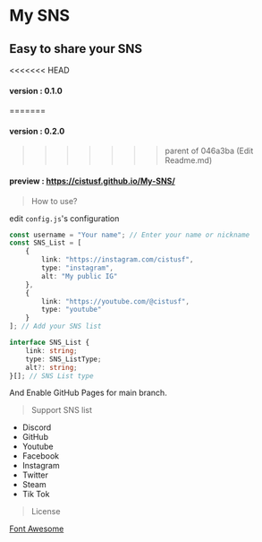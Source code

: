 # My SNS
Easy to share your SNS
------------------------------
<<<<<<< HEAD
#### version : 0.1.0
=======
#### version : 0.2.0
>>>>>>> parent of 046a3ba (Edit Readme.md)
#### preview : https://cistusf.github.io/My-SNS/

> How to use?  

edit `config.js`'s configuration

```typescript
const username = "Your name"; // Enter your name or nickname
const SNS_List = [
    {
        link: "https://instagram.com/cistusf",
        type: "instagram",
        alt: "My public IG"
    },
    {
        link: "https://youtube.com/@cistusf",
        type: "youtube"
    }
]; // Add your SNS list

interface SNS_List {
    link: string;
    type: SNS_ListType;
    alt?: string;
}[]; // SNS List type
```
And Enable GitHub Pages for main branch.

> Support SNS list

* Discord
* GitHub
* Youtube
* Facebook
* Instagram
* Twitter
* Steam
* Tik Tok

> License

[Font Awesome](https://fontawesome.com/license)